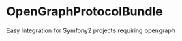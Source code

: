 OpenGraphProtocolBundle
=======================

Easy Integration for Symfony2 projects requiring opengraph
